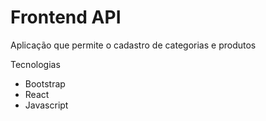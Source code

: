 # Frontend API

Aplicação que permite o cadastro de categorias e produtos   

Tecnologias
- Bootstrap   
- React   
- Javascript   
